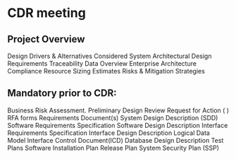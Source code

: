 # CDR meeting

## Project Overview

Design Drivers & Alternatives Considered
System Architectural Design
Requirements Traceability
Data Overview
Enterprise Architecture Compliance
Resource Sizing Estimates
Risks & Mitigation Strategies

## Mandatory prior to CDR:

Business Risk Assessment.
Preliminary Design Review Request for Action ( ) RFA forms
Requirements Document(s)
System Design Description (SDD)
Software Requirements Specification
Software Design Description
Interface Requirements Specification
Interface Design Description
Logical Data Model
Interface Control Document(ICD)
Database Design Description
Test Plans
Software Installation Plan
Release Plan
System Security Plan (SSP)
